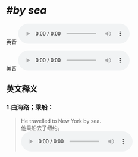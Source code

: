 # ***\#by sea*** 
英音
<audio src="./media/by sea1_AAC.aac" controls="controls"></audio>

美音
<audio src="./media/by sea2_AAC.aac" controls="controls"></audio>



  

英文释义
---
### 1.**由海路；乘船：**  

 > He travelled to New York by sea.   
 > 他乘船去了纽约。    
<audio src="./media/sea-3.aac" controls="controls"></audio>


